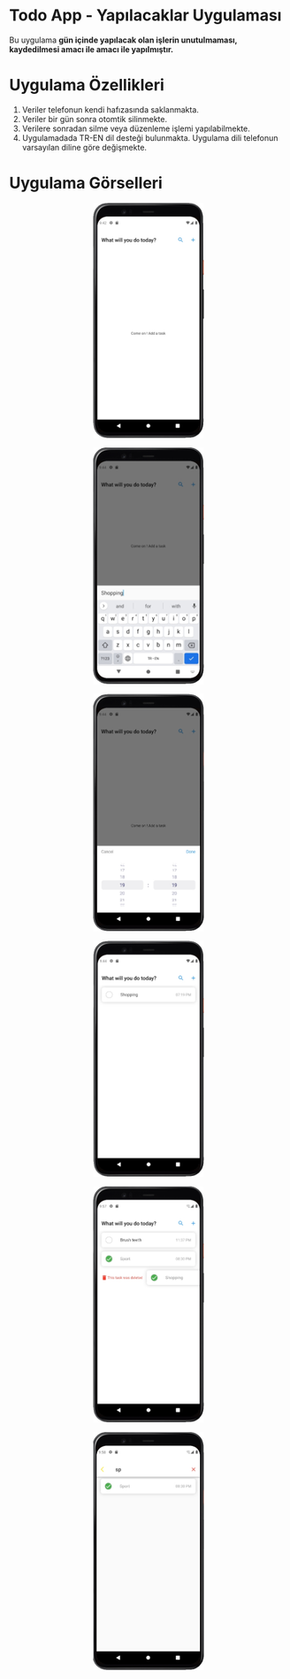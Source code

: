 # Todo App - Yapılacaklar Uygulaması

Bu uygulama **gün içinde yapılacak olan işlerin unutulmaması, kaydedilmesi amacı ile amacı ile yapılmıştır.** 

# Uygulama Özellikleri
1. Veriler telefonun kendi hafızasında saklanmakta.
2. Veriler bir gün sonra otomtik silinmekte.
3. Verilere sonradan silme veya düzenleme işlemi yapılabilmekte.
4. Uygulamadada TR-EN dil desteği bulunmakta. Uygulama dili telefonun varsayılan diline göre değişmekte.

# Uygulama Görselleri
<p align="center">
 <img src="https://github.com/furkanayyildiz55/Todo_App/blob/master/images/1.jpg" width="200">
</p>

<p align="center">
 <img src="https://github.com/furkanayyildiz55/Todo_App/blob/master/images/2.jpg" width="200">
</p>

<p align="center">
 <img src="https://github.com/furkanayyildiz55/Todo_App/blob/master/images/3.jpg" width="200">
</p>

<p align="center">
 <img src="https://github.com/furkanayyildiz55/Todo_App/blob/master/images/4.jpg" width="200">
</p>

<p align="center">
 <img src="https://github.com/furkanayyildiz55/Todo_App/blob/master/images/5.jpg" width="200">
</p>

<p align="center">
 <img src="https://github.com/furkanayyildiz55/Todo_App/blob/master/images/6.jpg" width="200">
</p>
